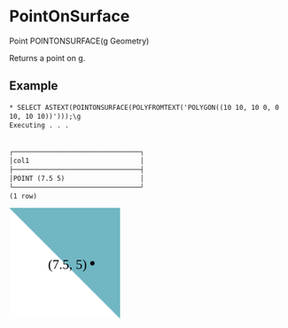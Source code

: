 # PointOnSurface #

Point POINTONSURFACE(g Geometry)

Returns a point on g.

## Example ##

    * SELECT ASTEXT(POINTONSURFACE(POLYFROMTEXT('POLYGON((10 10, 10 0, 0 10, 10 10))')));\g
    Executing . . .


    ┌────────────────────────────────┐
    │col1                            │
    ├────────────────────────────────┤
    │POINT (7.5 5)                   │
    └────────────────────────────────┘
    (1 row)

![PointOnSurface](pointonsurface.svg)
